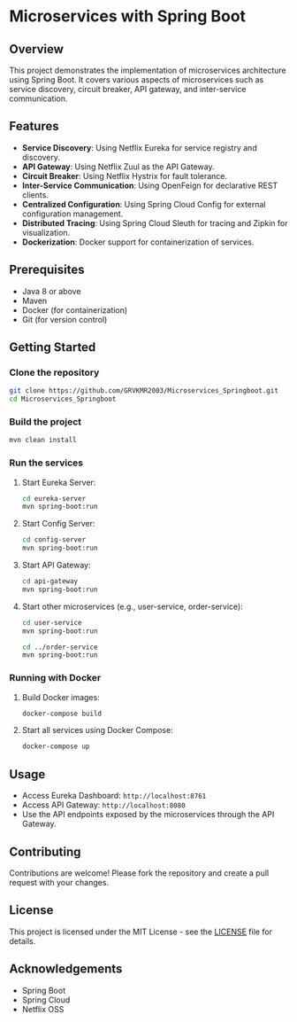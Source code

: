 
# Microservices with Spring Boot

## Overview
This project demonstrates the implementation of microservices architecture using Spring Boot. It covers various aspects of microservices such as service discovery, circuit breaker, API gateway, and inter-service communication.

## Features
- **Service Discovery**: Using Netflix Eureka for service registry and discovery.
- **API Gateway**: Using Netflix Zuul as the API Gateway.
- **Circuit Breaker**: Using Netflix Hystrix for fault tolerance.
- **Inter-Service Communication**: Using OpenFeign for declarative REST clients.
- **Centralized Configuration**: Using Spring Cloud Config for external configuration management.
- **Distributed Tracing**: Using Spring Cloud Sleuth for tracing and Zipkin for visualization.
- **Dockerization**: Docker support for containerization of services.

## Prerequisites
- Java 8 or above
- Maven
- Docker (for containerization)
- Git (for version control)

## Getting Started
### Clone the repository
```bash
git clone https://github.com/GRVKMR2003/Microservices_Springboot.git
cd Microservices_Springboot
```

### Build the project
```bash
mvn clean install
```

### Run the services
1. Start Eureka Server:
    ```bash
    cd eureka-server
    mvn spring-boot:run
    ```
2. Start Config Server:
    ```bash
    cd config-server
    mvn spring-boot:run
    ```
3. Start API Gateway:
    ```bash
    cd api-gateway
    mvn spring-boot:run
    ```
4. Start other microservices (e.g., user-service, order-service):
    ```bash
    cd user-service
    mvn spring-boot:run
    
    cd ../order-service
    mvn spring-boot:run
    ```

### Running with Docker
1. Build Docker images:
    ```bash
    docker-compose build
    ```
2. Start all services using Docker Compose:
    ```bash
    docker-compose up
    ```

## Usage
- Access Eureka Dashboard: `http://localhost:8761`
- Access API Gateway: `http://localhost:8080`
- Use the API endpoints exposed by the microservices through the API Gateway.

## Contributing
Contributions are welcome! Please fork the repository and create a pull request with your changes.

## License
This project is licensed under the MIT License - see the [LICENSE](LICENSE) file for details.

## Acknowledgements
- Spring Boot
- Spring Cloud
- Netflix OSS
